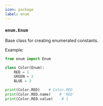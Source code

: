 ```yaml
---
icon: package
label: enum
---
```


### `enum.Enum`

Base class for creating enumerated constants.

Example:

```python
from enum import Enum

class Color(Enum):
    RED = 1
    GREEN = 2
    BLUE = 3

print(Color.RED)    # Color.RED
print(Color.RED.name)    # 'RED'
print(Color.RED.value)    # 1
```

